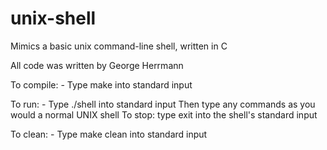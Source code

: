 # unix-shell
Mimics a basic unix command-line shell, written in C

All code was written by George Herrmann

To compile:
    - Type make into standard input

To run:
    - Type ./shell into standard input
      Then type any commands as you would a normal UNIX shell
      To stop: type exit into the shell's standard input

To clean:
    - Type make clean into standard input
